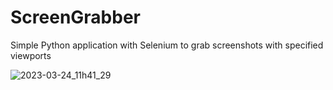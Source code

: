 # ScreenGrabber
Simple Python application with Selenium to grab screenshots with specified viewports

![2023-03-24_11h41_29](https://user-images.githubusercontent.com/77245159/227631019-9217dcf8-4e4e-45c9-b7db-00d23074a0d0.png)
